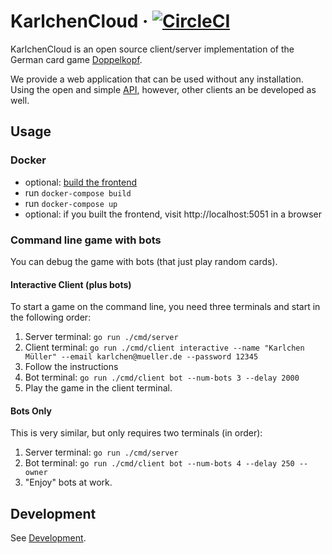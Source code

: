 # KarlchenCloud · [![CircleCI](https://circleci.com/gh/supermihi/karlchencloud.svg?style=shield)](https://circleci.com/gh/supermihi/karlchencloud)

KarlchenCloud is an open source client/server implementation of the German card game
[Doppelkopf](https://en.wikipedia.org/wiki/Doppelkopf).


We provide a web application that can be used without any installation.
Using the open and simple [API](api/README.md), however, other clients an be developed as well.
## Usage
### Docker
- optional: [build the frontend](frontend/README.md)
- run `docker-compose build`
- run `docker-compose up`
- optional: if you built the frontend, visit http://localhost:5051 in a browser

### Command line game with bots
You can debug the game with bots (that just play random cards).

#### Interactive Client (plus bots)
To start a game on the command line, you need three terminals and start in the
following order:
1. Server terminal:
   `go run ./cmd/server`
1. Client terminal:
   `go run ./cmd/client interactive --name "Karlchen Müller" --email karlchen@mueller.de --password 12345`
1. Follow the instructions
1. Bot terminal:
   `go run ./cmd/client bot --num-bots 3 --delay 2000`
1. Play the game in the client terminal.

#### Bots Only
This is very similar, but only requires two terminals (in order):
1. Server terminal:
   `go run ./cmd/server`
1. Bot terminal:
   `go run ./cmd/client bot --num-bots 4 --delay 250 --owner`
1. "Enjoy" bots at work.


## Development
See [Development](Development.md).
